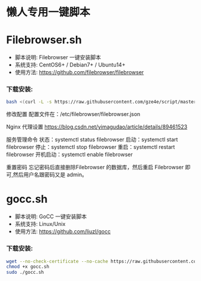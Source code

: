 # 懒人专用一键脚本

Filebrowser.sh
======

- 脚本说明: Filebrowser 一键安装脚本
- 系统支持: CentOS6+ / Debian7+ / Ubuntu14+
- 使用方法: https://github.com/filebrowser/filebrowser

### 下载安装:
``` bash
bash <(curl -L -s https://raw.githubusercontent.com/gze4e/script/master/Filebrowser.sh)
```



修改配置
配置文件在：/etc/filebrowser/filebrowser.json



Nginx 代理设置
https://blog.csdn.net/yimagudao/article/details/89461523


服务管理命令 
状态：systemctl status filebrowser
启动：systemctl start filebrowser
停止：systemctl stop filebrowser
重启：systemctl restart filebrowser
开机启动：systemctl enable filebrowser

重置密码
忘记密码后直接删除Filebrowser 的数据库，然后重启 Filebrowser 即可,然后用户名跟密码又是 admin。



gocc.sh
======

- 脚本说明: GoCC 一键安装脚本
- 系统支持: Linux/Unix
- 使用方法: https://github.com/liuzl/gocc

### 下载安装:
``` bash
wget --no-check-certificate --no-cache https://raw.githubusercontent.com/gze4e/script/master/gocc.sh
chmod +x gocc.sh
sudo ./gocc.sh
```
